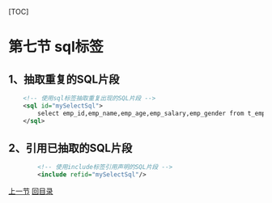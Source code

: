 [TOC]

# 第七节 sql标签



## 1、抽取重复的SQL片段

```xml
    <!-- 使用sql标签抽取重复出现的SQL片段 -->
    <sql id="mySelectSql">
        select emp_id,emp_name,emp_age,emp_salary,emp_gender from t_emp
    </sql>
```



## 2、引用已抽取的SQL片段

```xml
        <!-- 使用include标签引用声明的SQL片段 -->
        <include refid="mySelectSql"/>
```



[上一节](verse06.html) [回目录](index.html)